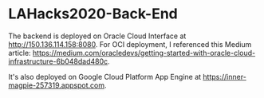 # LAHacks2020-Back-End
The backend is deployed on Oracle Cloud Interface at http://150.136.114.158:8080. For OCI deployment, I referenced this Medium article: https://medium.com/oracledevs/getting-started-with-oracle-cloud-infrastructure-6b048dad480c.

It's also deployed on Google Cloud Platform App Engine at https://inner-magpie-257319.appspot.com.
